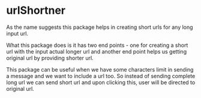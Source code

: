 # urlShortner

As the name suggests this package helps in creating short urls for any long input url.

What this package does is it has two end points - one for creating a short url with the input actual longer url
and another end point helps us getting original url by providing shorter url.

This package can be useful when we have some characters limit in sending a message and we want to include a url too. So instead of sending complete long url we can send short url and upon clicking this, user will be directed to original url.

